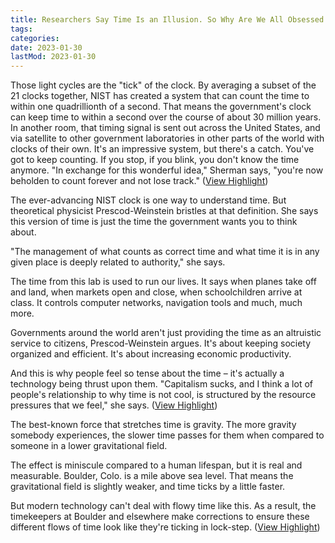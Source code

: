 ```yaml
---
title: Researchers Say Time Is an Illusion. So Why Are We All Obsessed With It?
tags:
categories:
date: 2023-01-30
lastMod: 2023-01-30
---
```

Those light cycles are the "tick" of the clock. By averaging a subset of the 21 clocks together, NIST has created a system that can count the time to within one quadrillionth of a second. That means the government's clock can keep time to within a second over the course of about 30 million years. In another room, that timing signal is sent out across the United States, and via satellite to other government laboratories in other parts of the world with clocks of their own. It's an impressive system, but there's a catch. You've got to keep counting. If you stop, if you blink, you don't know the time anymore. "In exchange for this wonderful idea," Sherman says, "you're now beholden to count forever and not lose track." ([View Highlight](https://read.readwise.io/read/01gnxssk8bph5v76ttykbp2zs5))

The ever-advancing NIST clock is one way to understand time. But theoretical physicist Prescod-Weinstein bristles at that definition. She says this version of time is just the time the government wants you to think about.

"The management of what counts as correct time and what time it is in any given place is deeply related to authority," she says.

The time from this lab is used to run our lives. It says when planes take off and land, when markets open and close, when schoolchildren arrive at class. It controls computer networks, navigation tools and much, much more.

Governments around the world aren't just providing the time as an altruistic service to citizens, Prescod-Weinstein argues. It's about keeping society organized and efficient. It's about increasing economic productivity.

And this is why people feel so tense about the time – it's actually a technology being thrust upon them. "Capitalism sucks, and I think a lot of people's relationship to why time is not cool, is structured by the resource pressures that we feel," she says. ([View Highlight](https://read.readwise.io/read/01gnxstym5fb5frvy0xdymscsd))

The best-known force that stretches time is gravity. The more gravity somebody experiences, the slower time passes for them when compared to someone in a lower gravitational field.

The effect is miniscule compared to a human lifespan, but it is real and measurable. Boulder, Colo. is a mile above sea level. That means the gravitational field is slightly weaker, and time ticks by a little faster.

But modern technology can't deal with flowy time like this. As a result, the timekeepers at Boulder and elsewhere make corrections to ensure these different flows of time look like they're ticking in lock-step. ([View Highlight](https://read.readwise.io/read/01gnxt545z5marzh2v32vb2n55))
